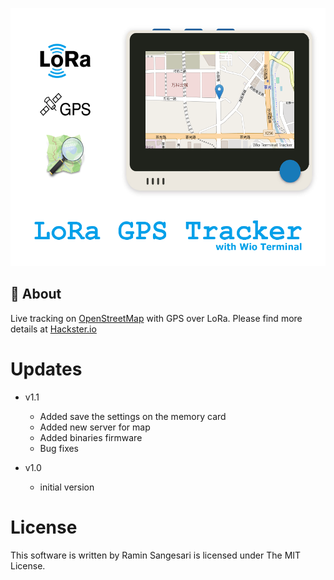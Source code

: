 <p align="center">
  <img width="550" height="413" src="https://github.com/idreamsi/LoRa-GPS-Tracker/blob/main/main.png?raw=true">
</p>

## 📖 About
Live tracking on [OpenStreetMap](https://www.openstreetmap.org/) with GPS over LoRa. Please find more details at [Hackster.io](https://www.hackster.io/idreams/lora-gps-tracker-with-wio-terminal-5d8647)

# Updates 

 - v1.1
    - Added save the settings on the memory card
    - Added new server for map
    - Added binaries firmware
    - Bug fixes

 - v1.0
    - initial version

# License

 This software is written by Ramin Sangesari is licensed under The MIT License.
